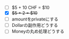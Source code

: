 - [ ] $5 + 10 CHF = $10
- [x] ~~$5 * 2 = $10~~
- [ ] amountをprivateにする
- [ ] Dollarの副作用どうする
- [ ] Moneyの丸め処理どうする